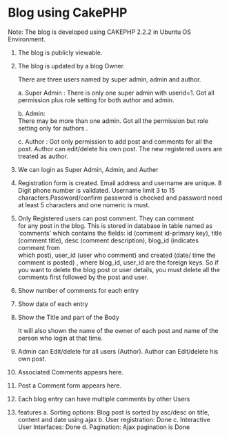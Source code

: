 Blog using CakePHP
==================

Note: The blog is developed using CAKEPHP 2.2.2 in Ubuntu OS   
      Environment.

  1. The blog is publicly viewable. 
  2. The blog is updated by a blog Owner. 


      There are three users named by super admin, admin and author. 

		a. Super Admin : 
			    There is only one super admin with userid=1.
			    Got all permission plus role setting for both author and admin.

		b. Admin:  
			    There may be more than one admin.
			    Got all the permission but role setting only for authors . 

		c. Author : 
			    Got only  permission to add post and comments for all the post. Author can 
		    	    edit/delete his own post. The new registered users are treated as author. 

  3. We can login as Super Admin, Admin, and Auther

  4. Registration form is created. 
	    Email address and username are unique. 8 Digit phone number is validated. Username limit 3 to 15 characters.Password/confirm password is checked and password need at least 5 characters and one numeric is must.  

  5. Only Registered users can post comment. They can comment  
     for any post in the blog. This is stored in database in table named as ‘comments’ which contains the fields:  id 
     (comment id-primary key), title (comment title), desc (comment description), blog_id (indicates comment from  
     which post), user_id (user who comment) and created (date/
     time the comment is posted) , where blog_id,  user_id are the foreign keys. So if you want to delete the blog post or user details, you must delete all the comments first  followed by the post and user.

  6.  Show number of comments for each entry 
  7.  Show date of each entry
  8.  Show the Title and part of the Body 

  		It will also shown the name of the owner of each post and name  of the person who login at that time. 

  9.  Admin can Edit/delete for all users (Author). Author can 
      Edit/delete his own post. 
  10. Associated Comments appears here. 
  11. Post a Comment form appears here.
  12. Each blog entry can have multiple comments by other Users
  13. features 
  		a. Sorting options: Blog post is sorted by asc/desc on 
  		   title, content and date using ajax
		b. User registration: Done 
		c. Interactive User Interfaces: Done 
		d. Pagination: Ajax pagination is Done 